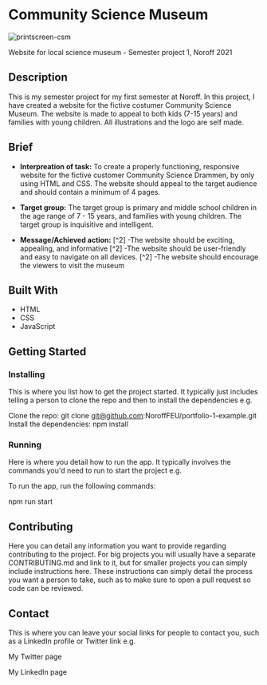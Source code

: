 # Community Science Museum
![printscreen-csm](https://user-images.githubusercontent.com/91577070/172937244-ba91158f-8ce9-4b43-833b-24fcf46c6ed0.png)

Website for local science museum - Semester project 1, Noroff 2021

## Description
This is my semester project for my first semester at Noroff. In this project, I have created a website for the fictive costumer Community Science Museum. The website is made to appeal to both kids (7-15 years) and families with young children. All illustrations and the logo are self made. 

## Brief

* **Interpreation of task:**
To create a properly functioning, responsive website for the fictive customer Community Science Drammen, by only using HTML and CSS. The website should appeal to the target audience and should contain a minimum of 4 pages.

* **Target group:**
The target group is primary and middle school children in the age range of 7 - 15 years, and families with young children. The target group is inquisitive and intelligent. 

* **Message/Achieved action:**
[^2]  -The website should be exciting, appealing, and informative
[^2]  -The website should be user-friendly and easy to navigate on all devices.
[^2]  -The website should encourage the viewers to visit the museum

## Built With
* HTML
* CSS
* JavaScript

## Getting Started
### Installing
This is where you list how to get the project started. It typically just includes telling a person to clone the repo and then to install the dependencies e.g.

Clone the repo:
git clone git@github.com:NoroffFEU/portfolio-1-example.git
Install the dependencies:
npm install

### Running
Here is where you detail how to run the app. It typically involves the commands you'd need to run to start the project e.g.

To run the app, run the following commands:

npm run start
## Contributing
Here you can detail any information you want to provide regarding contributing to the project. For big projects you will usually have a separate CONTRIBUTING.md and link to it, but for smaller projects you can simply include instructions here. These instructions can simply detail the process you want a person to take, such as to make sure to open a pull request so code can be reviewed.

## Contact
This is where you can leave your social links for people to contact you, such as a LinkedIn profile or Twitter link e.g.

My Twitter page

My LinkedIn page
